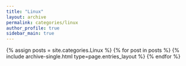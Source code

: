 ```yaml
---
title: "Linux"
layout: archive
permalink: categories/linux
author_profile: true
sidebar_main: true
---
```


{% assign posts = site.categories.Linux %}
{% for post in posts %} {% include archive-single.html type=page.entries_layout %} {% endfor %}
